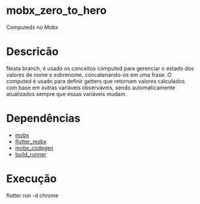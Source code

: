 # mobx_zero_to_hero

Computeds no Mobx

# Descricão

Nesta branch, é usado os conceitos computed para gerenciar o estado dos valores
de nome e sobrenome, concatenando-os em uma frase.
O computed é usado para definir getters que retornam valores calculados com base em outras variáveis observáveis, sendo automaticamente atualizados sempre que essas variáveis mudam.

# Dependências

- [mobx](https://pub.dev/packages/mobx)
- [flutter_mobx](https://pub.dev/packages/flutter_mobx)
- [mobx_codegen](https://pub.dev/packages/mobx_codegen)
- [build_runner](https://pub.dev/packages/build_runner)

# Execução

flutter run -d chrome
